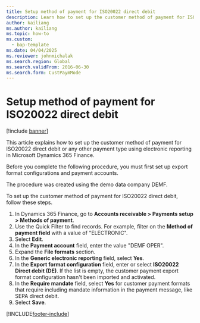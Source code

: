 ```yaml
--- 
title: Setup method of payment for ISO20022 direct debit
description: Learn how to set up the customer method of payment for ISO20022 direct debit or any other payment type using electronic reporting in Microsoft Dynamics 365 Finance.
author: kailiang
ms.author: kailiang
ms.topic: how-to
ms.custom: 
  - bap-template
ms.date: 04/04/2025
ms.reviewer: johnmichalak   
ms.search.region: Global
ms.search.validFrom: 2016-06-30
ms.search.form: CustPaymMode
---
```


# Setup method of payment for ISO20022 direct debit

[!include [banner](../../includes/banner.md)]

This article explains how to set up the customer method of payment for ISO20022 direct debit or any other payment type using electronic reporting in Microsoft Dynamics 365 Finance.

Before you complete the following procedure, you must first set up export format configurations and payment accounts.

The procedure was created using the demo data company DEMF.

To set up the customer method of payment for ISO20022 direct debit, follow these steps.

1. In Dynamics 365 Finance, go to **Accounts receivable \> Payments setup \> Methods of payment**.
1. Use the Quick Filter to find records. For example, filter on the **Method of payment field** with a value of "ELECTRONIC".
1. Select **Edit**.
1. In the **Payment account** field, enter the value "DEMF OPER".
1. Expand the **File formats** section.
1. In the **Generic electronic reporting** field, select **Yes**.
1. In the **Export format configuration** field, enter or select **ISO20022 Direct debit (DE)**. If the list is empty, the customer payment export format configuration hasn't been imported and activated.  
1. In the **Require mandate** field, select **Yes** for customer payment formats that require including mandate information in the payment message, like SEPA direct debit.  
1. Select **Save**.



[!INCLUDE[footer-include](../../../includes/footer-banner.md)]
